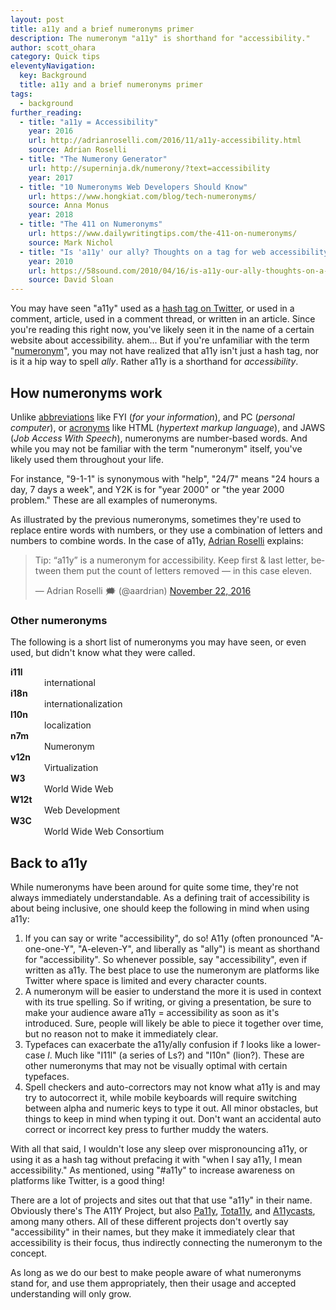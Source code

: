 ```yaml
---
layout: post
title: a11y and a brief numeronyms primer
description: The numeronym "a11y" is shorthand for "accessibility."
author: scott_ohara
category: Quick tips
eleventyNavigation:
  key: Background
  title: a11y and a brief numeronyms primer
tags:
  - background
further_reading:
  - title: "a11y = Accessibility"
    year: 2016
    url: http://adrianroselli.com/2016/11/a11y-accessibility.html
    source: Adrian Roselli
  - title: "The Numerony Generator"
    url: http://superninja.dk/numerony/?text=accessibility
    year: 2017
  - title: "10 Numeronyms Web Developers Should Know"
    url: https://www.hongkiat.com/blog/tech-numeronyms/
    source: Anna Monus
    year: 2018
  - title: "The 411 on Numeronyms"
    url: https://www.dailywritingtips.com/the-411-on-numeronyms/
    source: Mark Nichol
  - title: "Is 'a11y' our ally? Thoughts on a tag for web accessibility"
    year: 2010
    url: https://58sound.com/2010/04/16/is-a11y-our-ally-thoughts-on-a-tag-for-web-accessibility/
    source: David Sloan
---
```

You may have seen "a11y" used as a [hash tag on Twitter](https://twitter.com/search?q=%23a11y), or used in a comment, article, used in a comment thread, or written in an article. Since you're reading this right now, you've likely seen it in the name of a certain website about accessibility. ahem... But if you're unfamiliar with the term "[numeronym](https://en.wikipedia.org/wiki/Numeronym)", you may not have realized that a11y isn't just a hash tag, nor is it a hip way to spell <em>ally</em>. Rather a11y is a shorthand for <em>accessibility</em>.

## How numeronyms work

Unlike [abbreviations](https://en.wikipedia.org/wiki/Abbreviation) like FYI (<i>for your information</i>), and PC (<i>personal computer</i>), or [acronyms](https://en.wikipedia.org/wiki/Acronym) like HTML (<i>hypertext markup language</i>), and JAWS (<i>Job Access With Speech</i>), numeronyms are number-based words. And while you may not be familiar with the term "numeronym" itself, you've likely used them throughout your life.

For instance, "9-1-1" is synonymous with "help", "24/7" means "24 hours a day, 7 days a week", and Y2K is for "year 2000" or "the year 2000 problem." These are all examples of numeronyms.

As illustrated by the previous numeronyms, sometimes they're used to replace entire words with numbers, or they use a combination of letters and numbers to combine words. In the case of a11y, [Adrian Roselli](https://twitter.com/aardrian) explains:
<blockquote class="twitter-tweet" data-lang="en"><p lang="en" dir="ltr">Tip: “a11y” is a numeronym for accessibility. Keep first &amp; last letter, between them put the count of letters removed — in this case eleven.</p>&mdash; Adrian Roselli 🗯 (@aardrian) <a href="https://twitter.com/aardrian/status/801084161368920064">November 22, 2016</a></blockquote>
<script async src="//platform.twitter.com/widgets.js" charset="utf-8"></script>


### Other numeronyms

The following is a short list of numeronyms you may have seen, or even used, but didn't know what they were called.

<dl>
  <dt style="font-weight: bold;">i11l</dt>
  <dd style="padding-left: 1em;">international</dd>
  <dt style="font-weight: bold;">i18n</dt>
  <dd style="padding-left: 1em;">internationalization</dd>
  <dt style="font-weight: bold;">l10n</dt>
  <dd style="padding-left: 1em;">localization</dd>
  <dt style="font-weight: bold;">n7m</dt>
  <dd style="padding-left: 1em;">Numeronym</dd>
  <dt style="font-weight: bold;">v12n</dt>
  <dd style="padding-left: 1em;">Virtualization</dd>
  <dt style="font-weight: bold;">W3</dt>
  <dd style="padding-left: 1em;">World Wide Web</dd>
  <dt style="font-weight: bold;">W12t</dt>
  <dd style="padding-left: 1em;">Web Development</dd>
  <dt style="font-weight: bold;">W3C</dt>
  <dd style="padding-left: 1em;">World Wide Web Consortium</dd>
</dl>


## Back to a11y

While numeronyms have been around for quite some time, they're not always immediately understandable. As a defining trait of accessibility is about being inclusive, one should keep the following in mind when using a11y:

1. If you can say or write "accessibility", do so! A11y (often pronounced "A-one-one-Y", "A-eleven-Y", and liberally as "ally") is meant as shorthand for "accessibility". So whenever possible, say "accessibility", even if written as a11y. The best place to use the numeronym are platforms like Twitter where space is limited and every character counts.
2. A numeronym will be easier to understand the more it is used in context with its true spelling. So if writing, or giving a presentation, be sure to make your audience aware a11y = accessibility as soon as it's introduced. Sure, people will likely be able to piece it together over time, but no reason not to make it immediately clear.
3. Typefaces can exacerbate the a11y/ally confusion if <em>1</em> looks like a lower-case <em>l</em>. Much like "I11l" (a series of Ls?) and "I10n" (lion?). These are other numeronyms that may not be visually optimal with certain typefaces.
4. Spell checkers and auto-correctors may not know what a11y is and may try to autocorrect it, while mobile keyboards will require switching between alpha and numeric keys to type it out. All minor obstacles, but things to keep in mind when typing it out. Don't want an accidental auto correct or incorrect key press to further muddy the waters.

With all that said, I wouldn't lose any sleep over mispronouncing a11y, or using it as a hash tag without prefacing it with "when I say a11y, I mean accessibility." As mentioned, using "#a11y" to increase awareness on platforms like Twitter, is a good thing!

There are a lot of projects and sites out that that use "a11y" in their name. Obviously there's The A11Y Project, but also [Pa11y](http://pa11y.org/), [Tota11y](https://khan.github.io/tota11y/), and [A11ycasts](https://www.youtube.com/watch?v=HtTyRajRuyY), among many others. All of these different projects don't overtly say "accessibility" in their names, but they make it immediately clear that accessibility is their focus, thus indirectly connecting the numeronym to the concept.

As long as we do our best to make people aware of what numeronyms stand for, and use them appropriately, then their usage and accepted understanding will only grow.
